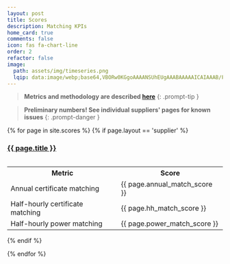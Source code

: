 ```yaml
---
layout: post
title: Scores
description: Matching KPIs
home_card: true
comments: false
icon: fas fa-chart-line
order: 2
refactor: false
image:
  path: assets/img/timeseries.png
  lqip: data:image/webp;base64,VBORw0KGgoAAAANSUhEUgAAABAAAAAICAIAAAB/FOjAAAAAo0lEQVR4nFXQQU4EMRBD0f+daO5/TxZsoEXPQMwi3Ugsq+RXssrP9zeMiYpBadsCgGiCqnszf15PDYkGg1DuPMI/IPP1dWqIOiBoC39ASBQUUeZ5PNUakzLA1g28gLjLkTCPo0pdQKGk1cKO2et2MI3Mj2OoVRDGqr0HLgDWkDDSeZwPFOgGSOVqBq5dxnSMJmue3w+wuwRZvQGV7r9pTcfqiL9Wg0odsIxW3QAAAABJRU5ErkJggg==
---
```


> **Metrics and methodology are described [here](/scores/methodology)**
{: .prompt-tip }

> **Preliminary numbers! See individual suppliers' pages for known issues**
{: .prompt-danger }

<table>
{% for page in site.scores %}
  {% if page.layout == 'supplier' %}
    <h3>
        <a href="{{ page.url | remove: ".html" }}">
          {{ page.title }}
        </a>
    </h3>
    <table>
      <tr>
        <th>Metric</th>
        <th>Score</th>
      </tr>
      <tr>
        <td>Annual certificate matching</td>
        <td>{{ page.annual_match_score }}</td>
      </tr>
      <tr>
        <td>Half-hourly certificate matching</td>
        <td>{{ page.hh_match_score }}</td>
      </tr>
      <tr>
        <td>Half-hourly power matching</td>
        <td>{{ page.power_match_score }}</td>
      </tr>
    </table>
  {% endif %}

{% endfor %}
